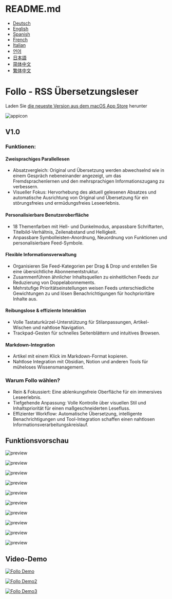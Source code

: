 # README.md
- [Deutsch](README.de.md)
- [English](README.md)
- [Spanish](README.es.md)
- [French](README.fr.md)
- [Italian](README.it.md)
- [언어](README.ko.md)
- [日本語](README.ja.md)
- [简体中文](README.zh_cn.md)
- [繁体中文](README.zh_tw.md)

# Follo - RSS Übersetzungsleser

Laden Sie [die neueste Version aus dem macOS App Store](https://apps.apple.com/us/app/id6742404919) herunter

![appicon](images/appicon-128x128.png)

V1.0
---
### Funktionen:

#### Zweisprachiges Parallellesen
- Absatzvergleich: Original und Übersetzung werden abwechselnd wie in einem Gespräch nebeneinander angezeigt, um das Fremdsprachenlernen und den mehrsprachigen Informationszugang zu verbessern.
- Visueller Fokus: Hervorhebung des aktuell gelesenen Absatzes und automatische Ausrichtung von Original und Übersetzung für ein störungsfreies und ermüdungsfreies Leseerlebnis.

#### Personalisierbare Benutzeroberfläche
- 18 Themenfarben mit Hell- und Dunkelmodus, anpassbare Schriftarten, Titelbild-Verhältnis, Zeilenabstand und Helligkeit.
- Anpassbare Symbolleisten-Anordnung, Neuordnung von Funktionen und personalisierbare Feed-Symbole.

#### Flexible Informationsverwaltung
- Organisieren Sie Feed-Kategorien per Drag & Drop und erstellen Sie eine übersichtliche Abonnementstruktur.
- Zusammenführen ähnlicher Inhaltsquellen zu einheitlichen Feeds zur Reduzierung von Doppelabonnements.
- Mehrstufige Prioritätseinstellungen weisen Feeds unterschiedliche Gewichtungen zu und lösen Benachrichtigungen für hochprioritäre Inhalte aus.

#### Reibungslose & effiziente Interaktion
- Volle Tastaturkürzel-Unterstützung für Stilanpassungen, Artikel-Wischen und nahtlose Navigation.
- Trackpad-Gesten für schnelles Seitenblättern und intuitives Browsen.

#### Markdown-Integration
- Artikel mit einem Klick im Markdown-Format kopieren.
- Nahtlose Integration mit Obsidian, Notion und anderen Tools für müheloses Wissensmanagement.

### Warum Follo wählen?
- Rein & Fokussiert: Eine ablenkungsfreie Oberfläche für ein immersives Leseerlebnis.
- Tiefgehende Anpassung: Volle Kontrolle über visuellen Stil und Inhaltspriorität für einen maßgeschneiderten Lesefluss.
- Effizienter Workflow: Automatische Übersetzung, intelligente Benachrichtigungen und Tool-Integration schaffen einen nahtlosen Informationsverarbeitungskreislauf.

## Funktionsvorschau
![preview](images/App-Preview-1.webp)

![preview](images/App-Preview-2.webp)

![preview](images/App-Preview-3.webp)

![preview](images/App-Preview-4.webp)

![preview](images/App-Preview-5.webp)

![preview](images/App-Preview-6.webp)

![preview](images/App-Preview-7.webp)

![preview](images/App-Preview-8.webp)

![preview](images/App-Preview-9.webp)

![preview](images/App-Preview-10.webp)

## Video-Demo

[![Follo Demo](https://img.youtube.com/vi/APulGMFpUDM/0.jpg)](https://www.youtube.com/watch?v=APulGMFpUDM)

[![Follo Demo2](https://img.youtube.com/vi/KX7KWh9IZVg/0.jpg)](https://www.youtube.com/watch?v=KX7KWh9IZVg)

[![Follo Demo3](https://img.youtube.com/vi/GqvzYdCuy9g/0.jpg)](https://www.youtube.com/watch?v=GqvzYdCuy9g)
